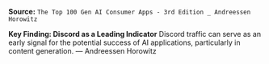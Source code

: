 **Source:** `The Top 100 Gen AI Consumer Apps - 3rd Edition _ Andreessen Horowitz`

**Key Finding: Discord as a Leading Indicator**
Discord traffic can serve as an early signal for the potential success of AI applications, particularly in content generation. — Andreessen Horowitz
